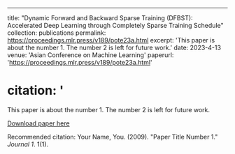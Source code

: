 ---
title: "Dynamic Forward and Backward Sparse Training (DFBST): Accelerated Deep Learning through Completely Sparse Training Schedule"
collection: publications
permalink: https://proceedings.mlr.press/v189/pote23a.html
excerpt: 'This paper is about the number 1. The number 2 is left for future work.'
date: 2023-4-13
venue: 'Asian Conference on Machine Learning'
paperurl: 'https://proceedings.mlr.press/v189/pote23a.html'
# citation: '

This paper is about the number 1. The number 2 is left for future work.

[Download paper here](https://proceedings.mlr.press/v189/pote23a/pote23a.pdf)

Recommended citation: Your Name, You. (2009). "Paper Title Number 1." <i>Journal 1</i>. 1(1).